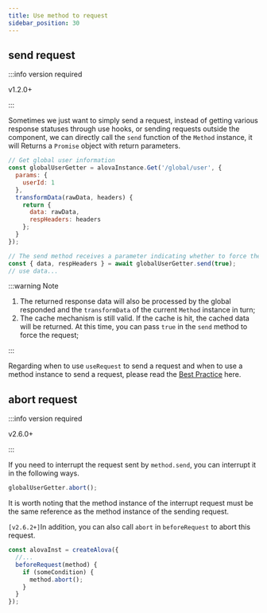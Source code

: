 ```yaml
---
title: Use method to request
sidebar_position: 30
---
```


## send request

:::info version required

v1.2.0+

:::

Sometimes we just want to simply send a request, instead of getting various response statuses through use hooks, or sending requests outside the component, we can directly call the `send` function of the `Method` instance, it will Returns a `Promise` object with return parameters.

```javascript
// Get global user information
const globalUserGetter = alovaInstance.Get('/global/user', {
  params: {
    userId: 1
  },
  transformData(rawData, headers) {
    return {
      data: rawData,
      respHeaders: headers
    };
  }
});

// The send method receives a parameter indicating whether to force the request, the default is false
const { data, respHeaders } = await globalUserGetter.send(true);
// use data...
```

:::warning Note

1. The returned response data will also be processed by the global responded and the `transformData` of the current `Method` instance in turn;
2. The cache mechanism is still valid. If the cache is hit, the cached data will be returned. At this time, you can pass `true` in the `send` method to force the request;

:::

Regarding when to use `useRequest` to send a request and when to use a method instance to send a request, please read the [Best Practice](../best-practice/skills) here.

## abort request

:::info version required

v2.6.0+

:::

If you need to interrupt the request sent by `method.send`, you can interrupt it in the following ways.

```javascript
globalUserGetter.abort();
```

It is worth noting that the method instance of the interrupt request must be the same reference as the method instance of the sending request.

`[v2.6.2+]`In addition, you can also call `abort` in `beforeRequest` to abort this request.

```javascript
const alovaInst = createAlova({
  //...
  beforeRequest(method) {
    if (someCondition) {
      method.abort();
    }
  }
});
```
